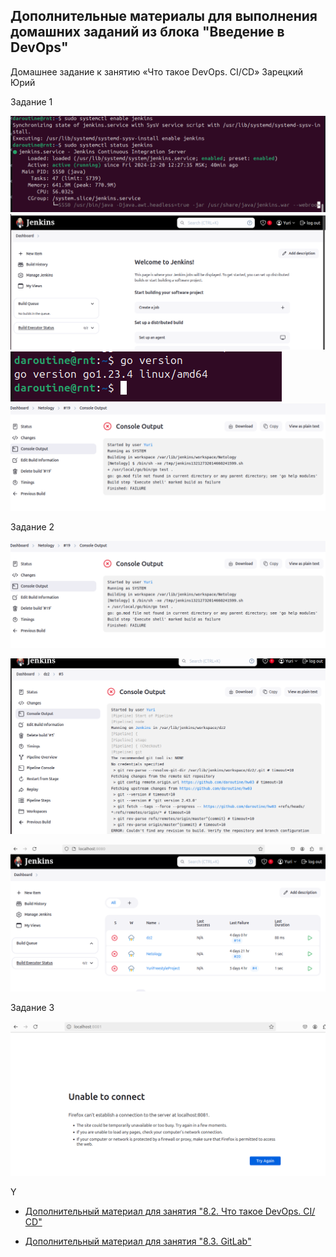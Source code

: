 ## Дополнительные материалы для выполнения домашних заданий из блока "Введение в DevOps"
Домашнее задание к занятию «Что такое DevOps. СI/СD»
Зарецкий Юрий

Задание 1 

![фото к заданию 1](https://github.com/daroutine/hw03/blob/main/jenkins.png)
![фото к заданию 11](https://github.com/daroutine/hw03/blob/main/jenkins2.png)
![фото к заданию 12](https://github.com/daroutine/hw03/blob/main/jenkinsgo-3.png)
![фото к заданию 13](https://github.com/daroutine/hw03/blob/main/jenkins5.png)

Задание 2

![фото к заданию 2](https://github.com/daroutine/hw03/blob/main/jenkins5.png)

![фото к заданию 2.1](https://github.com/daroutine/hw03/blob/main/jenkins7dz2.png)

![фото к заданию 2.2](https://github.com/daroutine/hw03/blob/main/2.png)


Задание 3

![фото к заданию 3](https://github.com/daroutine/hw03/blob/main/nexus.png)



Y

- [Дополнительный материал для занятия "8.2. Что такое DevOps. СI/СD"](CICD/8.2-hw.md)

- [Дополнительный материал для занятия "8.3. GitLab"](https://github.com/netology-code/sdvps-materials/tree/main/gitlab)
